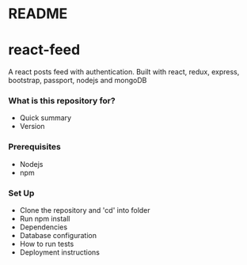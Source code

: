 # README #
# react-feed
A react posts feed with authentication.  Built with react, redux, express, bootstrap, passport, nodejs and mongoDB

### What is this repository for? ###

* Quick summary
* Version

### Prerequisites ###
 * Nodejs 
 * npm

### Set Up ###

* Clone the repository and 'cd' into folder
* Run npm install
* Dependencies
* Database configuration
* How to run tests
* Deployment instructions
